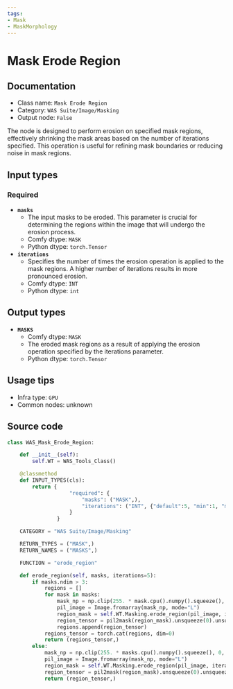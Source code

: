 ```yaml
---
tags:
- Mask
- MaskMorphology
---
```


# Mask Erode Region
## Documentation
- Class name: `Mask Erode Region`
- Category: `WAS Suite/Image/Masking`
- Output node: `False`

The node is designed to perform erosion on specified mask regions, effectively shrinking the mask areas based on the number of iterations specified. This operation is useful for refining mask boundaries or reducing noise in mask regions.
## Input types
### Required
- **`masks`**
    - The input masks to be eroded. This parameter is crucial for determining the regions within the image that will undergo the erosion process.
    - Comfy dtype: `MASK`
    - Python dtype: `torch.Tensor`
- **`iterations`**
    - Specifies the number of times the erosion operation is applied to the mask regions. A higher number of iterations results in more pronounced erosion.
    - Comfy dtype: `INT`
    - Python dtype: `int`
## Output types
- **`MASKS`**
    - Comfy dtype: `MASK`
    - The eroded mask regions as a result of applying the erosion operation specified by the iterations parameter.
    - Python dtype: `torch.Tensor`
## Usage tips
- Infra type: `GPU`
- Common nodes: unknown


## Source code
```python
class WAS_Mask_Erode_Region:

    def __init__(self):
        self.WT = WAS_Tools_Class()

    @classmethod
    def INPUT_TYPES(cls):
        return {
                    "required": {
                        "masks": ("MASK",),
                        "iterations": ("INT", {"default":5, "min":1, "max":64, "step":1}),
                    }
                }

    CATEGORY = "WAS Suite/Image/Masking"

    RETURN_TYPES = ("MASK",)
    RETURN_NAMES = ("MASKS",)

    FUNCTION = "erode_region"

    def erode_region(self, masks, iterations=5):
        if masks.ndim > 3:
            regions = []
            for mask in masks:
                mask_np = np.clip(255. * mask.cpu().numpy().squeeze(), 0, 255).astype(np.uint8)
                pil_image = Image.fromarray(mask_np, mode="L")
                region_mask = self.WT.Masking.erode_region(pil_image, iterations)
                region_tensor = pil2mask(region_mask).unsqueeze(0).unsqueeze(1)
                regions.append(region_tensor)
            regions_tensor = torch.cat(regions, dim=0)
            return (regions_tensor,)
        else:
            mask_np = np.clip(255. * masks.cpu().numpy().squeeze(), 0, 255).astype(np.uint8)
            pil_image = Image.fromarray(mask_np, mode="L")
            region_mask = self.WT.Masking.erode_region(pil_image, iterations)
            region_tensor = pil2mask(region_mask).unsqueeze(0).unsqueeze(1)
            return (region_tensor,)

```
